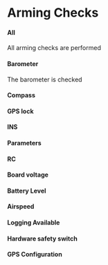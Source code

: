 # Arming Checks

#### All

All arming checks are performed

#### Barometer

The barometer is checked

#### Compass

#### GPS lock

#### INS

#### Parameters

#### RC

#### Board voltage

#### Battery Level

#### Airspeed

#### Logging Available

#### Hardware safety switch

#### GPS Configuration